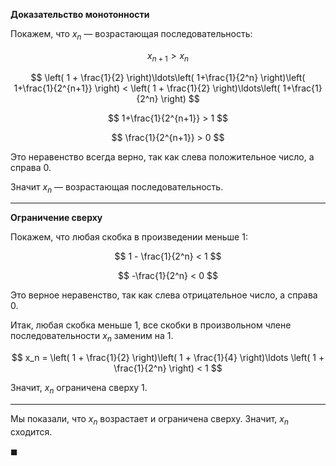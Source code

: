 **Доказательство монотонности**

Покажем, что $x_n$ — возрастающая последовательность:

$$ x_{n+1} > x_n $$

$$ \left( 1 + \frac{1}{2} \right)\ldots\left( 1+\frac{1}{2^n} \right)\left( 1+\frac{1}{2^{n+1}} \right) < \left( 1 + \frac{1}{2} \right)\ldots\left( 1+\frac{1}{2^n} \right) $$

$$  1+\frac{1}{2^{n+1}} > 1 $$

$$ \frac{1}{2^{n+1}} > 0 $$

Это неравенство всегда верно, так как слева положительное число, а справа $0$.

Значит $x_n$ — возрастающая последовательность.

---

**Ограничение сверху**

Покажем, что любая скобка в произведении меньше $1$:

$$ 1 - \frac{1}{2^n} < 1 $$

$$ -\frac{1}{2^n} < 0 $$

Это верное неравенство, так как слева отрицательное число, а справа $0$.

Итак, любая скобка меньше $1$, все скобки в произвольном члене последовательности $x_n$ заменим на $1$.

$$ x_n = \left( 1 + \frac{1}{2} \right)\left( 1 + \frac{1}{4} \right)\ldots \left( 1 + \frac{1}{2^n} \right) < 1 $$

Значит, $x_n$ ограничена сверху $1$.

---

Мы показали, что $x_n$ возрастает и ограничена сверху. Значит, $x_n$ сходится.

$\blacksquare$
